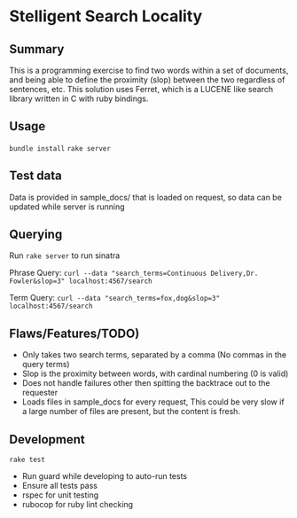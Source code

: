# Stelligent Search Locality

## Summary
This is a programming exercise to find two words within a set of documents, and being able to define the proximity (slop) between the two regardless of sentences, etc. This solution uses Ferret, which is a LUCENE like search library written in C with ruby bindings.

## Usage
`bundle install`
`rake server`

## Test data
Data is provided in sample_docs/ that is loaded on request, so data can be updated while server is running

## Querying

Run `rake server` to run sinatra

Phrase Query:
`curl --data "search_terms=Continuous Delivery,Dr. Fowler&slop=3" localhost:4567/search`

Term Query:
`curl --data "search_terms=fox,dog&slop=3" localhost:4567/search`

## Flaws/Features/TODO)
* Only takes two search terms, separated by a comma (No commas in the query terms)
* Slop is the proximity between words, with cardinal numbering (0 is valid)
* Does not handle failures other then spitting the backtrace out to the requester
* Loads files in sample_docs for every request, This could be very slow if a large number of files are present, but the content is fresh.

## Development
`rake test`

* Run guard while developing to auto-run tests
* Ensure all tests pass
* rspec for unit testing
* rubocop for ruby lint checking
